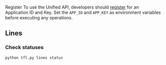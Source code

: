 Register To use the Unified API, developers should [register](https://api-portal.tfl.gov.uk/) for an Application ID and Key.
Set the `APP_ID` and `APP_KEY` as environment variables before executing any operations.

## Lines  

### Check statuses  

```shell
python tfl.py lines status
```
